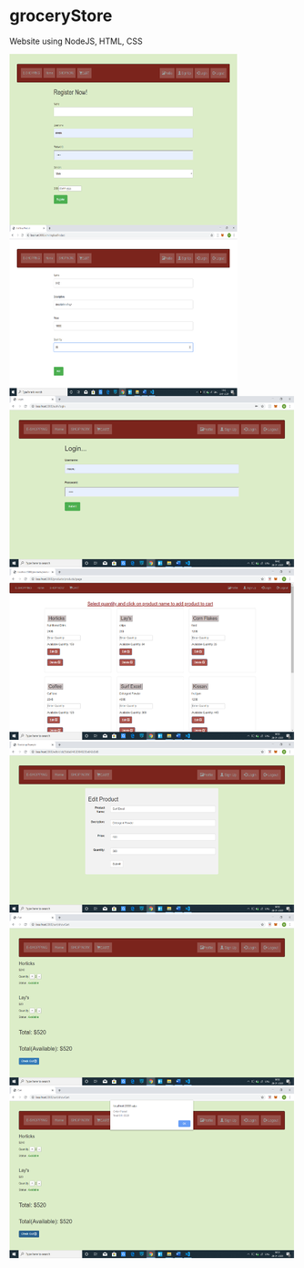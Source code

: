 # groceryStore
Website using NodeJS, HTML, CSS

<img  width="400px" height="300px" src="Screenshot (188).png" style="float:left;display:inline-block">
<img  width="400px" height="300px" src="Screenshot (190).png" style="float:left;display:inline-block">
<img  width="500px" height="300px" src="Screenshot (189).png">
<img  width="500px" height="300px" src="Screenshot (191).png">
<img  width="500px" height="300px" src="Screenshot (192).png">
<img  width="500px" height="300px" src="Screenshot (193).png">
<img  width="500px" height="300px" src="Screenshot (194).png">
